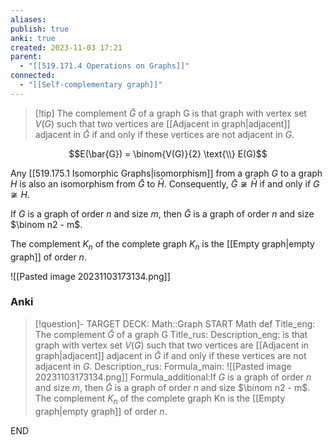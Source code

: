 ```yaml
---
aliases: 
publish: true
anki: true
created: 2023-11-03 17:21
parent:
  - "[[519.171.4 Operations on Graphs]]"
connected:
  - "[[Self-complementary graph]]"
---
```


> [!tip] The complement $\bar{G}$ of a graph G 
is that graph with vertex set $V(G)$ such that two vertices are [[Adjacent in graph|adjacent]] adjacent in $\bar{G}$ if and only if these vertices are not adjacent in $G$.

$$E(\bar{G}) = \binom{V(G)}{2} \text{\\} E(G)$$

Any [[519.175.1 Isomorphic Graphs|isomorphism]] from a graph $G$ to a graph $H$ is also an isomorphism from $\bar{G}$ to $\bar{H}$. 
Consequently, $\bar{G} \not \cong \bar{H}$ if and only if $G \not \cong H$.

If $G$ is a graph of order $n$ and size $m$, then $\bar{G}$ is a graph of order $n$ and size $\binom n2 - m$. 

The complement $K_n$ of the complete graph $K_n$ is the [[Empty graph|empty graph]] of order $n$.

![[Pasted image 20231103173134.png]]



### Anki
> [!question]-
TARGET DECK: Math::Graph
START
Math def
Title_eng: The complement $\bar{G}$ of a graph G 
Title_rus: 
Description_eng: is that graph with vertex set $V(G)$ such that two vertices are [[Adjacent in graph|adjacent]] adjacent in $\bar{G}$ if and only if these vertices are not adjacent in $G$.
Description_rus: 
Formula_main: ![[Pasted image 20231103173134.png]]
Formula_additional:If $G$ is a graph of order $n$ and size $m$, then $\bar{G}$ is a graph of order $n$ and size $\binom n2 - m$. 
The complement $K_n$ of the complete graph Kn is the [[Empty graph|empty graph]] of order $n$.
<!--ID: 1699132151354-->
END









